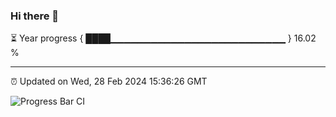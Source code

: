 ### Hi there 👋

⏳ Year progress { ████▁▁▁▁▁▁▁▁▁▁▁▁▁▁▁▁▁▁▁▁▁▁▁▁▁▁ } 16.02 %

---

⏰ Updated on Wed, 28 Feb 2024 15:36:26 GMT

![Progress Bar CI](https://github.com/IshwaranRudhara/GIT-ACTION/workflows/Progress%20Bar%20CI/badge.svg)
